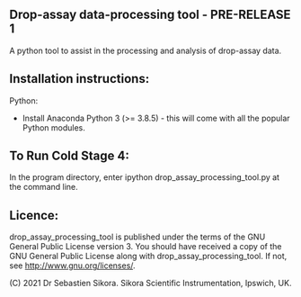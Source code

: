 Drop-assay data-processing tool - PRE-RELEASE 1
----------------------------

A python tool to assist in the processing and analysis of drop-assay data.

Installation instructions:
--------------------------

Python:
* Install Anaconda Python 3 (>= 3.8.5) - this will come with all the popular Python modules.

To Run Cold Stage 4:
--------------------

In the program directory, enter ipython drop_assay_processing_tool.py at the command line.

Licence:
--------

drop_assay_processing_tool is published under the terms of the GNU General Public License version 3. You should have received a copy of the GNU General Public License
along with drop_assay_processing_tool. If not, see <http://www.gnu.org/licenses/>.


(C) 2021 Dr Sebastien Sikora.
Sikora Scientific Instrumentation, Ipswich, UK.



